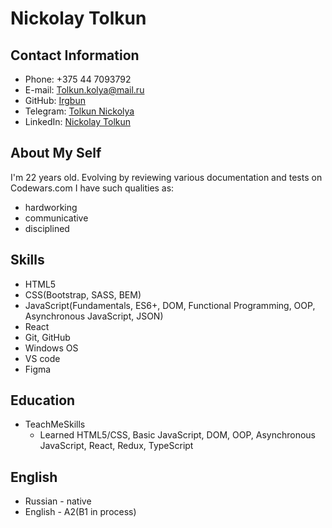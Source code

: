 # Nickolay Tolkun

## Contact Information

* Phone: +375 44 7093792
* E-mail: Tolkun.kolya@mail.ru
* GitHub: [Irgbun](https://github.com/Irgbun)
* Telegram: [Tolkun Nickolya](https://t.me/irgbun)
* LinkedIn: [Nickolay Tolkun](https://www.linkedin.com/in/nickolay-tolkun/)

## About My Self

 I'm 22 years old. Evolving by reviewing various documentation and tests on Codewars.com
 I have such qualities as: 
* hardworking
* communicative
* disciplined

## Skills

* HTML5
* CSS(Bootstrap, SASS, BEM)
* JavaScript(Fundamentals, ES6+, DOM, Functional Programming, OOP, Asynchronous JavaScript, JSON)
* React
* Git, GitHub
* Windows OS
* VS code
* Figma

## 



## Education 

* TeachMeSkills
    * Learned HTML5/CSS, Basic JavaScript, DOM, OOP, Asynchronous JavaScript, React, Redux, TypeScript

## English

* Russian - native
* English - A2(B1 in process)




